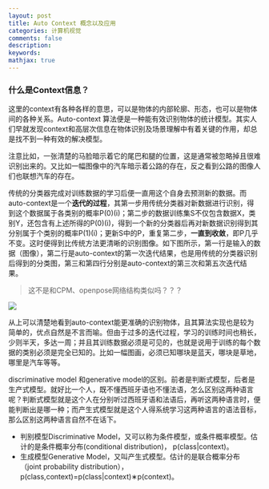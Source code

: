 ```yaml
---
layout: post
title: Auto Context 概念以及应用
categories: 计算机视觉
comments: false
description: 
keywords: 
mathjax: true
---
```

### 什么是Context信息？
这里的context有各种各样的意思，可以是物体的内部轮廓、形态，也可以是物体间的各种关系。Auto-context 算法便是一种能有效识别物体的统计模型。其实人们早就发现context和高层次信息在物体识别及场景理解中有着关键的作用，却总是找不到一种有效的解决模型。

注意比如，一张清楚的马脸暗示着它的尾巴和腿的位置，这是通常被忽略掉且很难识别出来的。又比如一幅图像中的汽车暗示着公路的存在，反之看到公路的图像人们也联想汽车的存在。

传统的分类器完成对训练数据的学习后便一直用这个自身去预测新的数据。而auto-context是一个**迭代的过程**，其第一步用传统分类器对新数据进行识别，得到这个数据属于各类别的概率P(0)(i)；第二步的数据训练集S不仅包含数据X，类别Y，还包含有上述所得的P(0)(i)，得到一个新的分类器后再对新数据识别得到其分别属于个类别的概率P(1)(i)；更新S中的P，重复第二步，**一直到收敛**，即P几乎不变。这时便得到比传统方法更清晰的识别图像。如下图所示，第一行是输入的数据（图像），第二行是auto-context的第一次迭代结果，也是用传统的分类器识别后得到的分类图，第三和第四行分别是auto-context的第三次和第五次迭代结果。

> 这不是和CPM、openpose网络结构类似吗？？？


![](http://p5iojc2zy.bkt.clouddn.com/_posts/_image/2018-04-02-22-50-54.jpg)

从上可以清楚地看到auto-context能更准确的识别物体，且其算法实现也是较为简单的，优点自然是不言而喻。但由于过多的迭代过程，学习的训练时间也稍长，少则半天，多达一周；并且其训练数据必须是可见的，也就是说用于训练的每个数据的类别必须是完全已知的。比如一幅图画，必须已知哪块是蓝天，哪块是草地，哪里是汽车等等。

discriminative model 和generative model的区别。前者是判断式模型，后者是生产式模型。就好比一个人，既不懂西班牙语也不懂法语，怎么区别这两种语言呢？判断式模型就是这个人在分别听过西班牙语和法语后，再听这两种语言时，便能判断出是哪一种；而产生式模型就是这个人得系统学习这两种语言的语法音标，那么区别这两种语言自然不在话下。

- 判别模型Discriminative Model，又可以称为条件模型，或条件概率模型。估计的是条件概率分布(conditional distribution)， p(class|context)。
- 生成模型Generative Model，又叫产生式模型。估计的是联合概率分布（joint probability distribution），p(class,context)=p(class|context)∗p(context)。